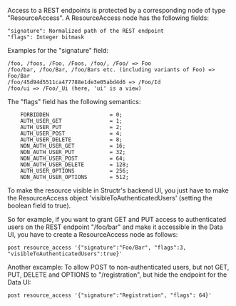 Access to a REST endpoints is protected by a corresponding node of type "ResourceAccess". A ResourceAccess node has the following fields:

    "signature": Normalized path of the REST endpoint
    "flags": Integer bitmask

Examples for the "signature" field:

    /foo, /foos, /Foo, /Foos, /foo/, /Foo/ => Foo
    /foo/bar, /foo/Bar, /foo/Bars etc. (including variants of Foo) => Foo/Bar
    /foo/45d94d5511ca477788e1de3e05abd4d6 => /Foo/Id
    /foo/ui => /Foo/_Ui (here, 'ui' is a view)

The "flags" field has the following semantics:

		FORBIDDEN                   = 0;
		AUTH_USER_GET               = 1;
		AUTH_USER_PUT               = 2;
		AUTH_USER_POST              = 4;
		AUTH_USER_DELETE            = 8;
		NON_AUTH_USER_GET           = 16;
		NON_AUTH_USER_PUT           = 32;
		NON_AUTH_USER_POST          = 64;
		NON_AUTH_USER_DELETE        = 128;
		AUTH_USER_OPTIONS           = 256;
		NON_AUTH_USER_OPTIONS       = 512;
To make the resource visible in Structr's backend UI, you just have to make the ResourceAccess object 'visibleToAuthenticatedUsers' (setting the boolean field to true).

So for example, if you want to grant GET and PUT access to authenticated users on the REST endpoint "/foo/bar" and make it accessible in the Data UI, you have to create a ResourceAccess node as follows:

    post resource_access '{"signature":"Foo/Bar", "flags":3, "visibleToAuthenticatedUsers":true}'

Another excample: To allow POST to non-authenticated users, but not GET, PUT, DELETE and OPTIONS to "/registration", but hide the endpoint for the Data UI:

    post resource_access '{"signature":"Registration", "flags": 64}'
